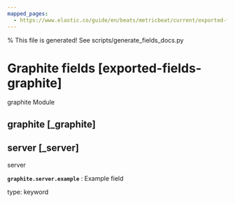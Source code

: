 ```yaml
---
mapped_pages:
  - https://www.elastic.co/guide/en/beats/metricbeat/current/exported-fields-graphite.html
---
```


% This file is generated! See scripts/generate_fields_docs.py

# Graphite fields [exported-fields-graphite]

graphite Module

## graphite [_graphite]



## server [_server]

server

**`graphite.server.example`**
:   Example field

type: keyword


